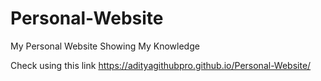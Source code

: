 # Personal-Website
My Personal Website Showing My Knowledge  

Check using this link
https://adityagithubpro.github.io/Personal-Website/
